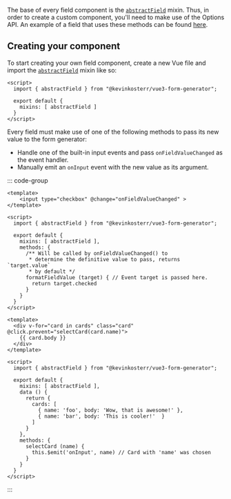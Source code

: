 The base of every field component is the [`abstractField`](/guide/mixins/abstract-field) mixin. Thus, in order to create a custom component, you'll 
need to make use of the Options API. An example of a field that uses these methods can be found [here](https://github.com/kevinkosterr/vue3-form-generator/blob/master/src/fields/input/FieldSelect.vue).

## Creating your component
To start creating your own field component, create a new Vue file and import the [`abstractField`](/guide/mixins/abstract-field) mixin like so:

```vue
<script>
  import { abstractField } from "@kevinkosterr/vue3-form-generator";
  
  export default {
    mixins: [ abstractField ]
  }
</script>
```
Every field must make use of one of the following methods to pass its new value to the form generator:

- Handle one of the built-in input events and pass `onFieldValueChanged` as the event handler.
- Manually emit an `onInput` event with the new value as its argument.

::: code-group
```vue {11-16} [using onFieldValueChanged]
<template>
    <input type="checkbox" @change="onFieldValueChanged" >
</template>

<script>
  import { abstractField } from "@kevinkosterr/vue3-form-generator";

  export default {
    mixins: [ abstractField ],
    methods: {
      /** Will be called by onFieldValueChanged() to 
       * determine the definitive value to pass, returns `target.value` 
       * by default */
      formatFieldValue (target) { // Event target is passed here.
        return target.checked
      }
    }
  }
</script>
```

```vue {21-23} [Manual]
<template>
  <div v-for="card in cards" class="card" @click.prevent="selectCard(card.name)">
    {{ card.body }}
  </div>
</template>

<script>
  import { abstractField } from "@kevinkosterr/vue3-form-generator";

  export default {
    mixins: [ abstractField ],
    data () {
      return {
        cards: [
          { name: 'foo', body: 'Wow, that is awesome!' },
          { name: 'bar', body: 'This is cooler!'  }
        ]
      }
    },
    methods: {
      selectCard (name) {
        this.$emit('onInput', name) // Card with 'name' was chosen
      }
    }
  }
</script>
```
:::
